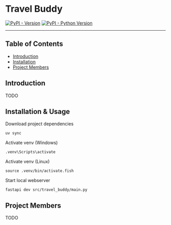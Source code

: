 # Travel Buddy

[![PyPI - Version](https://img.shields.io/pypi/v/travel-buddy.svg)](https://pypi.org/project/travel-buddy)
[![PyPI - Python Version](https://img.shields.io/pypi/pyversions/travel-buddy.svg)](https://pypi.org/project/travel-buddy)

---

## Table of Contents

- [Introduction](#introduction)
- [Installation](#installation)
- [Project Members](#project-members)

## Introduction

TODO

## Installation & Usage

Download project dependencies 

```console
uv sync
```

Activate venv (Windows)
```console
.venv\Scripts\activate 
```

Activate venv (Linux)
```console
source .venv/bin/activate.fish
```


Start local webserver

```console
fastapi dev src/travel_buddy/main.py
```

## Project Members

TODO